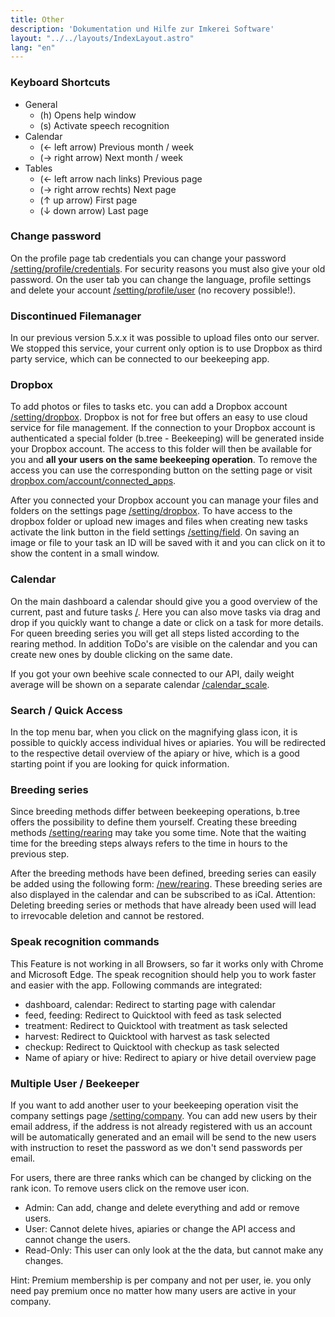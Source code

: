 ```yaml
---
title: Other
description: 'Dokumentation und Hilfe zur Imkerei Software'
layout: "../../layouts/IndexLayout.astro"
lang: "en"
---
```


### Keyboard Shortcuts

- General
  - (h) Opens help window
  - (s) Activate speech recognition
- Calendar
  - (← left arrow) Previous month / week
  - (→ right arrow) Next month / week
- Tables
  - (← left arrow nach links) Previous page
  - (→ right arrow rechts) Next page
  - (↑ up arrow) First page
  - (↓ down arrow) Last page

### Change password

On the profile page tab credentials you can change your password [/setting/profile/credentials](https://app.btree.at/setting/profile/credentials). For security reasons you must also give your old password. On the user tab you can change the language, profile settings and delete your account [/setting/profile/user](https://app.btree.at/setting/profile/user) (no recovery possible!).

### Discontinued Filemanager

In our previous version 5.x.x it was possible to upload files onto our server. We stopped this service, your current only option is to use Dropbox as third party service, which can be connected to our beekeeping app.

### Dropbox

To add photos or files to tasks etc. you can add a Dropbox account [/setting/dropbox](https://app.btree.at/setting/dropbox). Dropbox is not for free but offers an easy to use cloud service for file management. If the connection to your Dropbox account is authenticated a special folder (b.tree - Beekeeping) will be generated inside your Dropbox account. The access to this folder will then be available for you and **all your users on the same beekeeping operation**. To remove the access you can use the corresponding button on the setting page or visit [dropbox.com/account/connected_apps](https://www.dropbox.com/account/connected_apps).

After you connected your Dropbox account you can manage your files and folders on the settings page [/setting/dropbox](https://app.btree.at/setting/dropbox). To have access to the dropbox folder or upload new images and files when creating new tasks activate the link button in the field settings [/setting/field](https://app.btree.at/setting/field). On saving an image or file to your task an ID will be saved with it and you can click on it to show the content in a small window.

### Calendar

On the main dashboard a calendar should give you a good overview of the current, past and future tasks [/](https://app.btree.at/). Here you can also move tasks via drag and drop if you quickly want to change a date or click on a task for more details. For queen breeding series you will get all steps listed according to the rearing method. In addition ToDo's are visible on the calendar and you can create new ones by double clicking on the same date.

If you got your own beehive scale connected to our API, daily weight average will be shown on a separate calendar [/calendar_scale](https://app.btree.at/calendar_scale).

### Search / Quick Access

In the top menu bar, when you click on the magnifying glass icon, it is possible to quickly access individual hives or apiaries. You will be redirected to the respective detail overview of the apiary or hive, which is a good starting point if you are looking for quick information.

### Breeding series

Since breeding methods differ between beekeeping operations, b.tree offers the possibility to define them yourself. Creating these breeding methods [/setting/rearing](https://app.btree.at/setting/rearing) may take you some time. Note that the waiting time for the breeding steps always refers to the time in hours to the previous step.

After the breeding methods have been defined, breeding series can easily be added using the following form: [/new/rearing](https://app.btree.at/new/rearing). These breeding series are also displayed in the calendar and can be subscribed to as iCal. Attention: Deleting breeding series or methods that have already been used will lead to irrevocable deletion and cannot be restored.

### Speak recognition commands

This Feature is not working in all Browsers, so far it works only with Chrome and Microsoft Edge. The speak recognition should help you to work faster and easier with the app. Following commands are integrated:

- dashboard, calendar: Redirect to starting page with calendar
- feed, feeding: Redirect to Quicktool with feed as task selected
- treatment: Redirect to Quicktool with treatment as task selected
- harvest: Redirect to Quicktool with harvest as task selected
- checkup: Redirect to Quicktool with checkup as task selected
- Name of apiary or hive: Redirect to apiary or hive detail overview page

### Multiple User / Beekeeper

If you want to add another user to your beekeeping operation visit the company settings page [/setting/company](https://app.btree.at/setting/company). You can add new users by their email address, if the address is not already registered with us an account will be automatically generated and an email will be send to the new users with instruction to reset the password as we don't send passwords per email.

For users, there are three ranks which can be changed by clicking on the rank icon. To remove users click on the remove user icon.

- Admin: Can add, change and delete everything and add or remove users.
- User: Cannot delete hives, apiaries or change the API access and cannot change the users.
- Read-Only: This user can only look at the the data, but cannot make any changes.

Hint: Premium membership is per company and not per user, ie. you only need pay premium once no matter how many users are active in your company.
